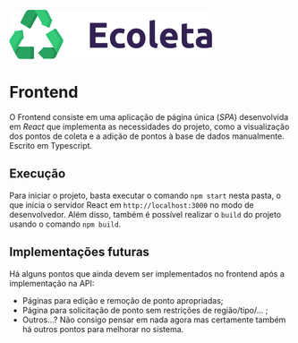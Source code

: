 ![](../frontend/src/assets/logo.svg)

# Frontend

O Frontend consiste em uma aplicação de página única (*SPA*) desenvolvida em *React* que implementa as necessidades do projeto, como a visualização dos pontos de coleta e a adição de pontos à base de dados manualmente. Escrito em Typescript.

## Execução

Para iniciar o projeto, basta executar o comando `npm start` nesta pasta, o que inicia o servidor React em `http://localhost:3000` no modo de desenvolvedor. Além disso, também é possível realizar o `build` do projeto usando o comando `npm build`.


## Implementações futuras

Há alguns pontos que ainda devem ser implementados no frontend após a implementação na API:

- Páginas para edição e remoção de ponto apropriadas;
- Página para solicitação de ponto sem restrições de região/tipo/... ;
- Outros...? Não consigo pensar em nada agora mas certamente também há outros pontos para melhorar no sistema.
